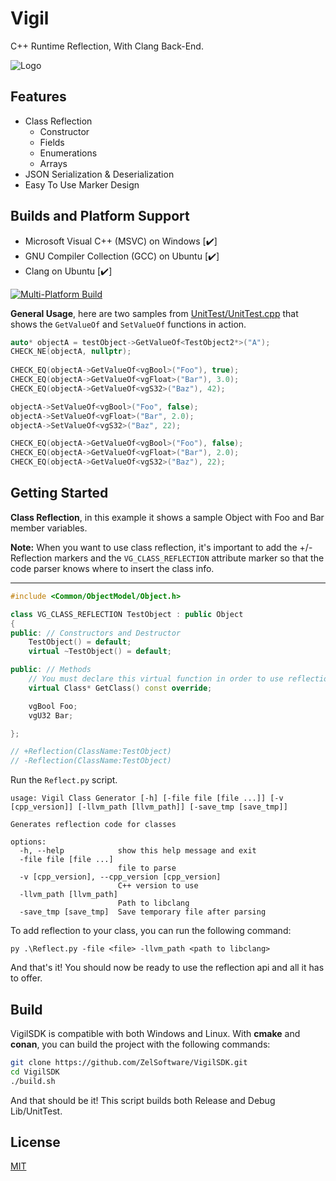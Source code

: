 # Vigil

C++ Runtime Reflection, With Clang Back-End. 

![Logo](https://i.ibb.co/n7K7vP3/vigil-logo.png)

## Features
- Class Reflection
	- Constructor
	- Fields
	- Enumerations
	- Arrays
- JSON Serialization & Deserialization
- Easy To Use Marker Design

## Builds and Platform Support
- Microsoft Visual C++ (MSVC) on Windows  [✔️]
- GNU Compiler Collection (GCC) on Ubuntu [✔️]
- Clang on Ubuntu                         [✔️]

[![Multi-Platform Build](https://github.com/ZelSoftware/VigilSDK/actions/workflows/cmake-multi-platform.yml/badge.svg?branch=master)](https://github.com/ZelSoftware/VigilSDK/actions/workflows/cmake-multi-platform.yml)

**General Usage**, here are two samples from [UnitTest/UnitTest.cpp](https://github.com/ZelSoftware/Vigil/blob/master/UnitTest/UnitTest.cpp) that shows the `GetValueOf` and `SetValueOf` functions in action.
```cpp
auto* objectA = testObject->GetValueOf<TestObject2*>("A");  
CHECK_NE(objectA, nullptr);  
  
CHECK_EQ(objectA->GetValueOf<vgBool>("Foo"), true);  
CHECK_EQ(objectA->GetValueOf<vgFloat>("Bar"), 3.0);  
CHECK_EQ(objectA->GetValueOf<vgS32>("Baz"), 42);
```

```cpp
objectA->SetValueOf<vgBool>("Foo", false);  
objectA->SetValueOf<vgFloat>("Bar", 2.0);  
objectA->SetValueOf<vgS32>("Baz", 22);

CHECK_EQ(objectA->GetValueOf<vgBool>("Foo"), false);  
CHECK_EQ(objectA->GetValueOf<vgFloat>("Bar"), 2.0);  
CHECK_EQ(objectA->GetValueOf<vgS32>("Baz"), 22);
```

## Getting Started

**Class Reflection**, in this example it shows a sample Object with Foo and Bar member variables. 

**Note:** When you want to use class reflection, it's important to add the +/- Reflection markers and the `VG_CLASS_REFLECTION` attribute marker so that the code parser knows where to insert the class info.
***
```cpp
#include <Common/ObjectModel/Object.h>

class VG_CLASS_REFLECTION TestObject : public Object
{
public: // Constructors and Destructor
    TestObject() = default;
    virtual ~TestObject() = default;

public: // Methods
    // You must declare this virtual function in order to use reflection.
    virtual Class* GetClass() const override;

    vgBool Foo;
    vgU32 Bar;

};

// +Reflection(ClassName:TestObject)
// -Reflection(ClassName:TestObject)
```

Run the `Reflect.py` script.
```
usage: Vigil Class Generator [-h] [-file file [file ...]] [-v [cpp_version]] [-llvm_path [llvm_path]] [-save_tmp [save_tmp]]

Generates reflection code for classes

options:
  -h, --help            show this help message and exit
  -file file [file ...]
                        file to parse
  -v [cpp_version], --cpp_version [cpp_version]
                        C++ version to use
  -llvm_path [llvm_path]
                        Path to libclang
  -save_tmp [save_tmp]  Save temporary file after parsing
```

To add reflection to your class, you can run the following command:
```
py .\Reflect.py -file <file> -llvm_path <path to libclang>
```

And that's it! You should now be ready to use the reflection api and all it has to offer.

## Build
VigilSDK is compatible with both Windows and Linux. With **cmake** and **conan**, you can build the project with the following commands:
```bash
git clone https://github.com/ZelSoftware/VigilSDK.git
cd VigilSDK
./build.sh
```
And that should be it! This script builds both Release and Debug Lib/UnitTest.

## License

[MIT](https://choosealicense.com/licenses/mit/)

